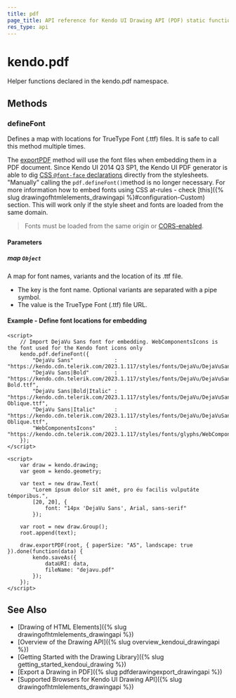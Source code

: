 ```yaml
---
title: pdf
page_title: API reference for Kendo UI Drawing API (PDF) static functions
res_type: api
---
```


# kendo.pdf

Helper functions declared in the kendo.pdf namespace.

## Methods

### defineFont

Defines a map with locations for TrueType Font (.ttf) files. It is safe to call this method multiple times.

The [exportPDF](/api/javascript/drawing/methods/drawdom) method will use the font files when embedding them in a PDF document.
Since Kendo UI 2014 Q3 SP1, the Kendo UI PDF generator is able to dig [CSS `@font-face` declarations](https://developer.mozilla.org/en-US/docs/Web/CSS/@font-face) directly from the stylesheets. "Manually" calling the `pdf.defineFont()`method is no longer necessary. For more information how to embed fonts using CSS at-rules - check [this]({% slug drawingofhtmlelements_drawingapi %}#configuration-Custom) section. This will work only if the style sheet and fonts are loaded from the same domain.

> Fonts must be loaded from the same origin or [CORS-enabled](https://developer.mozilla.org/en-US/docs/Web/HTML/CORS_enabled_image).

#### Parameters

##### map `Object`

A map for font names, variants and the location of its .ttf file.

* The key is the font name. Optional variants are separated with a pipe symbol.
* The value is the TrueType Font (.ttf) file URL.

#### Example - Define font locations for embedding
    <script>
        // Import DejaVu Sans font for embedding. WebComponentsIcons is the font used for the Kendo font icons only
        kendo.pdf.defineFont({
            "DejaVu Sans"             : "https://kendo.cdn.telerik.com/2023.1.117/styles/fonts/DejaVu/DejaVuSans.ttf",
            "DejaVu Sans|Bold"        : "https://kendo.cdn.telerik.com/2023.1.117/styles/fonts/DejaVu/DejaVuSans-Bold.ttf",
            "DejaVu Sans|Bold|Italic" : "https://kendo.cdn.telerik.com/2023.1.117/styles/fonts/DejaVu/DejaVuSans-Oblique.ttf",
            "DejaVu Sans|Italic"      : "https://kendo.cdn.telerik.com/2023.1.117/styles/fonts/DejaVu/DejaVuSans-Oblique.ttf",
            "WebComponentsIcons"      : "https://kendo.cdn.telerik.com/2023.1.117/styles/fonts/glyphs/WebComponentsIcons.ttf"
        });
    </script>

    <script>
        var draw = kendo.drawing;
        var geom = kendo.geometry;

        var text = new draw.Text(
            "Lorem ípsum dolor sit amét, pro éu facilis vulputáte témporibus.",
            [20, 20], {
                font: "14px 'DejaVu Sans', Arial, sans-serif"
            });

        var root = new draw.Group();
        root.append(text);

        draw.exportPDF(root, { paperSize: "A5", landscape: true }).done(function(data) {
            kendo.saveAs({
                dataURI: data,
                fileName: "dejavu.pdf"
            });
        });
    </script>

## See Also

* [Drawing of HTML Elements]({% slug drawingofhtmlelements_drawingapi %})
* [Overview of the Drawing API]({% slug overview_kendoui_drawingapi %})
* [Getting Started with the Drawing Library]({% slug getting_started_kendoui_drawing %})
* [Export a Drawing in PDF]({% slug pdfderawingexport_drawingapi %})
* [Supported Browsers for Kendo UI Drawing API]({% slug drawingofhtmlelements_drawingapi %})
